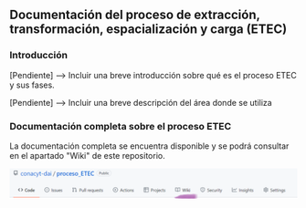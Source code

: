 ## Documentación del proceso de extracción, transformación, espacialización y carga (ETEC)

### Introducción

[Pendiente] --> Incluir una breve introducción sobre qué es el proceso ETEC y sus fases. 

[Pendiente] --> Incluir una breve descripción del área donde se utiliza

### Documentación completa sobre el proceso ETEC

La documentación completa se encuentra disponible y se podrá consultar en el apartado "Wiki" de este repositorio.

![](https://github.com/patymunoz/proceso_etec_v1/blob/main/imagenes/otros/m_wiki.png)


